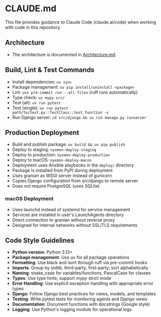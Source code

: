 # CLAUDE.md

This file provides guidance to Claude Code (claude.ai/code) when working with code in this repository.

## Architecture

- The architecture is documented in [Architecture.md](/docs/Architecture.md).

## Build, Lint & Test Commands
- Install dependencies: `uv sync`
- Package management: `uv pip install/uninstall <package>`
- Lint: `uvx pre-commit run --all-files` (ruff runs automatically)
- Type check: `uv mypy src/`
- Test (all): `uv run pytest`
- Test (single): `uv run pytest path/to/test.py::TestClass::test_function -v`
- Run Django server: `cd src/django && uv run manage.py runserver`

## Production Deployment
- Build and publish package: `uv build && uv pip publish`
- Deploy to staging: `nyxmon-deploy-staging`
- Deploy to production: `nyxmon-deploy-production`
- Deploy to macOS: `nyxmon-deploy-macos`
- Deployment uses Ansible playbooks in the `deploy/` directory
- Package is installed from PyPI during deployment
- Uses granian as WSGI server instead of gunicorn
- Copies Django configuration from src/django to remote server
- Does not require PostgreSQL (uses SQLite)

### macOS Deployment
- Uses launchd instead of systemd for service management
- Services are installed in user's LaunchAgents directory
- Direct connection to granian without reverse proxy
- Designed for internal networks without SSL/TLS requirements

## Code Style Guidelines
- **Python version**: Python 3.13+
- **Package management**: Use uv for all package operations
- **Formatting**: Use black and isort through ruff via pre-commit hooks
- **Imports**: Group by stdlib, third-party, first-party; sort alphabetically
- **Naming**: snake_case for variables/functions, PascalCase for classes
- **Types**: Use type hints; support mypy strict mode
- **Error Handling**: Use explicit exception handling with appropriate error types
- **Django**: Follow Django best practices for views, models, and templates
- **Testing**: Write pytest tests for monitoring agents and Django views
- **Documentation**: Document functions with docstrings (Google style)
- **Logging**: Use Python's logging module for operational logs
